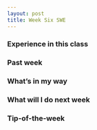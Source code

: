 ```yaml
---
layout: post
title: Week Six SWE
---
```


### Experience in this class 

### Past week

### What’s in my way

### What will I do next week

### Tip-of-the-week

